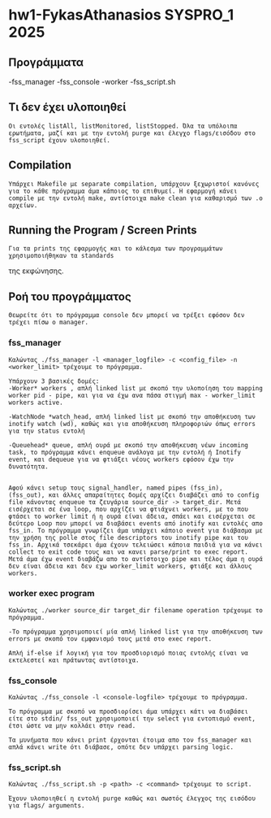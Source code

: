 # hw1-FykasAthanasios SYSPRO_1 2025

## Προγράμματα
-fss_manager
-fss_console
-worker
-fss_script.sh

## Τι δεν έχει υλοποιηθεί
    Οι εντολές listAll, listMonitored, listStopped. Όλα τα υπόλοιπα ερωτήματα, μαζί και με την εντολή purge και έλεγχο flags/εισόδου στο fss_script έχουν υλοποιηθεί.

## Compilation
    Υπάρχει Makefile με separate compilation, υπάρχουν ξεχωριστοί κανόνες για το κάθε πρόγραμμα άμα κάποιος το επιθυμεί. Η εφαρμογή κάνει compile με την εντολή make, αντίστοιχα make clean για καθαρισμό των .ο αρχείων.

## Running the Program / Screen Prints
    Για τα prints της εφαρμογής και το κάλεσμα των προγραμμάτων χρησιμοποιήθηκαν τα standards
της εκφώνησης.

## Ροή του προγράμματος
    Θεωρείτε ότι το πρόγραμμα console δεν μπορεί να τρέξει εφόσον δεν τρέχει πίσω ο manager.

### fss_manager
    Καλώντας ./fss_manager -l <manager_logfile> -c <config_file> -n <worker_limit> τρέχουμε το πρόγραμμα.

    Υπάρχουν 3 βασικές δομές:
    -Worker* workers , απλή linked list με σκοπό την υλοποίηση του mapping worker pid - pipe, και για να έχω ανα πάσα στιγμή max - worker_limit workers active.

    -WatchNode *watch_head, απλή linked list με σκοπό την αποθήκευση των inotify watch (wd), καθώς και για αποθήκευση πληροφοριών όπως errors για την status εντολή

    -Queuehead* queue, απλή ουρά με σκοπό την αποθήκευση νέων incoming task, το πρόγραμμα κάνει enqueue ανάλογα με την εντολή ή Inotify event, και dequeue για να φτιάξει νέους workers εφόσον έχω την δυνατότητα.

        
    Αφού κάνει setup τους signal_handler, named pipes (fss_in),
    (fss_out), και άλλες απαραίτητες δομές αρχίζει διαβάζει από το config file κάνοντας enqueue τα ζευγάρια source_dir -> target_dir. Μετά εισέρχεται σε ένα loop, που αρχίζει να φτιάχνει workers, με το που φτάσει το worker limit ή η ουρά είναι άδεια, σπάει και εισέρχεται σε δεύτερο Loop που μπορεί να διαβάσει events από inotify και εντολές απο fss_in. Το πρόγραμμα γνωρίζει άμα υπάρχει κάποιο event για διάβασμα με την χρήση της polle στος file descriptors του inotify pipe και του fss_in. Αρχικά τσεκάρει άμα έχουν τελειώσει κάποια παιδιά για να κάνει collect το exit code τους και να κανει parse/print το exec report. Μετά άμα έχω event διαβάζω απο το αντίστοιχo pipe και τέλος άμα η ουρά δεν είναι άδεια και δεν εχω worker_limit workers, φτιάξε και άλλους workers.

### worker exec program
    Καλώντας ./worker source_dir target_dir filename operation τρέχουμε το πρόγραμμα.

    -Το πρόγραμμα χρησιμοποιεί μία απλή linked list για την αποθήκευση των errors με σκοπό τον εμφανισμό τους μετά στο exec report.

    Απλή if-else if λογική για τον προσδιορισμό ποιας εντολής είναι να εκτελεστεί και πράτωντας αντίστοιχα.

### fss_console
    Καλώντας ./fss_console -l <console-logfile> τρέχουμε το πρόγραμμα.

    Το πρόγραμμα με σκοπό να προσδιορίσει άμα υπάρχει κάτι να διαβάσει είτε στο stdin/ fss_out χρησιμοποιεί την select για εντοπισμό event, έτσι ώστε να μην κολλάει στην read.

    Τα μυνήματα που κάνει print έρχονται έτοιμα απο τον fss_manager και απλά κάνει write ότι διάβασε, οπότε δεν υπάρχει parsing logic.

### fss_script.sh
    Καλώντας ./fss_script.sh -p <path> -c <command> τρέχουμε το script.

    Έχουν υλοποιηθεί η εντολή purge καθώς και σωστός έλεγχος της εισόδου για flags/ arguments.